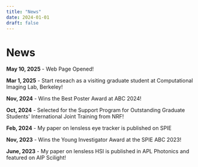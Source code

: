 ```yaml
---
title: "News"
date: 2024-01-01
draft: false
---
```


# News

**May 10, 2025** - Web Page Opened!

**Mar 1, 2025** - Start reseach as a visiting graduate student at Computational Imaging Lab, Berkeley!

**Nov, 2024** - Wins the Best Poster Award at ABC 2024!

**Oct, 2024** - Selected for the Support Program for Outstanding Graduate Students' International Joint Training from NRF!

**Feb, 2024** - My paper on lensless eye tracker is published on SPIE

**Nov, 2023** - Wins the Young Investigator Award at the SPIE ABC 2023!

**June, 2023** - My paper on lensless HSI is published in APL Photonics and featured on AIP Scilight!

